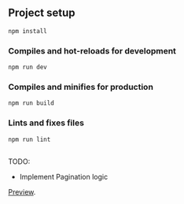 ## Project setup
```
npm install
```

### Compiles and hot-reloads for development
```
npm run dev
```

### Compiles and minifies for production
```
npm run build
```

### Lints and fixes files
```
npm run lint
```
##
TODO:
- Implement Pagination logic

[Preview](https://ng-frontend-application-abimbola130.vercel.app/).
